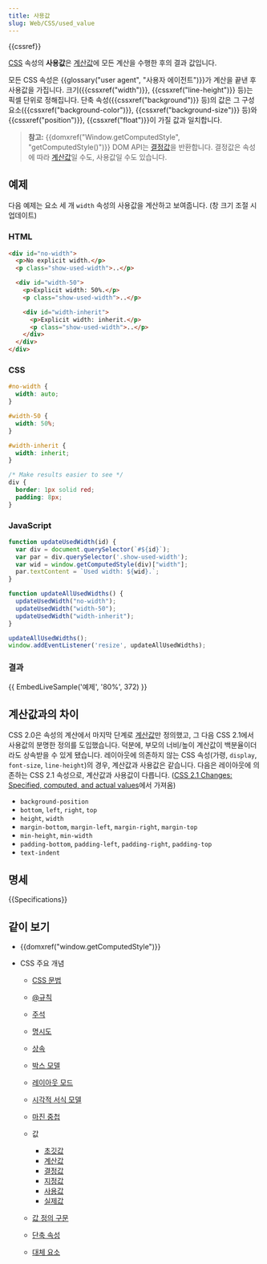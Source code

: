 ```yaml
---
title: 사용값
slug: Web/CSS/used_value
---
```


{{cssref}}

[CSS](/ko/docs/Web/CSS) 속성의 **사용값**은 [계산값](/ko/docs/Web/CSS/computed_value)에 모든 계산을 수행한 후의 결과 값입니다.

모든 CSS 속성은 {{glossary("user agent", "사용자 에이전트")}}가 계산을 끝낸 후 사용값을 가집니다. 크기({{cssxref("width")}}, {{cssxref("line-height")}} 등)는 픽셀 단위로 정해집니다. 단축 속성({{cssxref("background")}} 등)의 값은 그 구성요소({{cssxref("background-color")}}, {{cssxref("background-size")}} 등)와 {{cssxref("position")}}, {{cssxref("float")}}이 가질 값과 일치합니다.

> **참고:** {{domxref("Window.getComputedStyle", "getComputedStyle()")}} DOM API는 [결정값](/ko/docs/Web/CSS/resolved_value)을 반환합니다. 결정값은 속성에 따라 [계산값](/ko/docs/Web/CSS/computed_value)일 수도, 사용값일 수도 있습니다.

## 예제

다음 예제는 요소 세 개 `width` 속성의 사용값을 계산하고 보여줍니다. (창 크기 조절 시 업데이트)

### HTML

```html
<div id="no-width">
  <p>No explicit width.</p>
  <p class="show-used-width">..</p>

  <div id="width-50">
    <p>Explicit width: 50%.</p>
    <p class="show-used-width">..</p>

    <div id="width-inherit">
      <p>Explicit width: inherit.</p>
      <p class="show-used-width">..</p>
    </div>
  </div>
</div>
```

### CSS

```css
#no-width {
  width: auto;
}

#width-50 {
  width: 50%;
}

#width-inherit {
  width: inherit;
}

/* Make results easier to see */
div {
  border: 1px solid red;
  padding: 8px;
}
```

### JavaScript

```js
function updateUsedWidth(id) {
  var div = document.querySelector(`#${id}`);
  var par = div.querySelector('.show-used-width');
  var wid = window.getComputedStyle(div)["width"];
  par.textContent = `Used width: ${wid}.`;
}

function updateAllUsedWidths() {
  updateUsedWidth("no-width");
  updateUsedWidth("width-50");
  updateUsedWidth("width-inherit");
}

updateAllUsedWidths();
window.addEventListener('resize', updateAllUsedWidths);
```

### 결과

{{ EmbedLiveSample('예제', '80%', 372) }}

## 계산값과의 차이

CSS 2.0은 속성의 계산에서 마지막 단계로 [계산값](/ko/docs/Web/CSS/computed_value)만 정의했고, 그 다음 CSS 2.1에서 사용값의 분명한 정의를 도입했습니다. 덕분에, 부모의 너비/높이 계산값이 백분율이더라도 상속받을 수 있게 됐습니다. 레이아웃에 의존하지 않는 CSS 속성(가령, `display`, `font-size`, `line-height`)의 경우, 계산값과 사용값은 같습니다. 다음은 레이아웃에 의존하는 CSS 2.1 속성으로, 계산값과 사용값이 다릅니다. ([CSS 2.1 Changes: Specified, computed, and actual values](https://www.w3.org/TR/CSS2/changes.html#q21.36)에서 가져옴)

- `background-position`
- `bottom`, `left`, `right`, `top`
- `height`, `width`
- `margin-bottom`, `margin-left`, `margin-right`, `margin-top`
- `min-height`, `min-width`
- `padding-bottom`, `padding-left`, `padding-right`, `padding-top`
- `text-indent`

## 명세

{{Specifications}}

## 같이 보기

- {{domxref("window.getComputedStyle")}}
- CSS 주요 개념

  - [CSS 문법](/ko/docs/Web/CSS/Syntax)
  - [@규칙](/ko/docs/Web/CSS/At-rule)
  - [주석](/ko/docs/Web/CSS/Comments)
  - [명시도](/ko/docs/Web/CSS/Specificity)
  - [상속](/ko/docs/Web/CSS/inheritance)
  - [박스 모델](/ko/docs/Web/CSS/CSS_Box_Model/Introduction_to_the_CSS_box_model)
  - [레이아웃 모드](/ko/docs/Web/CSS/Layout_mode)
  - [시각적 서식 모델](/ko/docs/Web/CSS/Visual_formatting_model)
  - [마진 중첩](/ko/docs/Web/CSS/CSS_Box_Model/Mastering_margin_collapsing)
  - 값

    - [초깃값](/ko/docs/Web/CSS/initial_value)
    - [계산값](/ko/docs/Web/CSS/computed_value)
    - [결정값](/ko/docs/Web/CSS/resolved_value)
    - [지정값](/ko/docs/Web/CSS/specified_value)
    - [사용값](/ko/docs/Web/CSS/used_value)
    - [실제값](/ko/docs/Web/CSS/actual_value)

  - [값 정의 구문](/ko/docs/Web/CSS/Value_definition_syntax)
  - [단축 속성](/ko/docs/Web/CSS/Shorthand_properties)
  - [대체 요소](/ko/docs/Web/CSS/Replaced_element)
